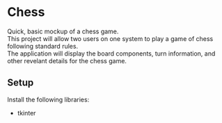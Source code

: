 # Chess
Quick, basic mockup of a chess game.  
This project will allow two users on one system to play a game of chess following standard rules.  
The application will display the board components, turn information, and other revelant details for the chess game.

## Setup
Install the following libraries:
* tkinter
